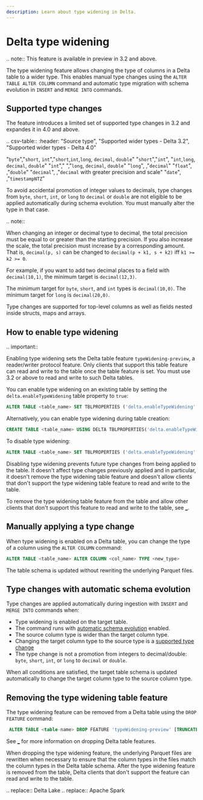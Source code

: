 ```yaml
---
description: Learn about type widening in Delta.
---
```


# Delta type widening

.. note:: This feature is available in preview in <Delta> 3.2 and above.

The type widening feature allows changing the type of columns in a Delta table to a wider type. This enables manual type changes using the `ALTER TABLE ALTER COLUMN` command and automatic type migration with schema evolution in `INSERT` and `MERGE INTO` commands.

## Supported type changes

The feature introduces a limited set of supported type changes in <Delta> 3.2 and expandes it in <Delta> 4.0 and above.

.. csv-table::
  :header: "Source type", "Supported wider types - Delta 3.2", "Supported wider types - Delta 4.0"

  "`byte`","`short`, `int`","`short`,`int`,`long`, `decimal`, `double`"
  "`short`","`int`", "`int`,`long`, `decimal`, `double`"
  "`int`"," ","`long`, `decimal`, `double`"
  "`long`", ,"`decimal`"
  "`float`", ,"`double`"
  "`decimal`", ,"`decimal` with greater precision and scale"
  "`date`", ,"`timestampNTZ`"

To avoid accidental promotion of integer values to decimals, type changes from `byte`, `short`, `int`, or `long` to `decimal` or `double` are not eligible to be applied automatically during schema evolution. You must manually alter the type in that case.

.. note::

  When changing an integer or decimal type to decimal, the total precision must be equal to or greater than the starting precision. If you also increase the scale, the total precision must increase by a corresponding amount.
  That is, `decimal(p, s)` can be changed to `decimal(p + k1, s + k2)` iff `k1 >= k2 >= 0`.

  For example, if you want to add two decimal places to a field with `decimal(10,1)`, the minimum target is `decimal(12,3)`.

  The minimum target for `byte`, `short`, and `int` types is `decimal(10,0)`. The minimum target for `long` is `decimal(20,0)`.

Type changes are supported for top-level columns as well as fields nested inside structs, maps and arrays.

## How to enable <Delta> type widening

.. important::

  Enabling type widening sets the Delta table feature `typeWidening-preview`, a reader/writer protocol feature. Only clients that support this table feature can read and write to the table once the table feature is set. You must use <Delta> 3.2 or above to read and write to such Delta tables.

You can enable type widening on an existing table by setting the `delta.enableTypeWidening` table property to `true`:

  ```sql
  ALTER TABLE <table_name> SET TBLPROPERTIES ('delta.enableTypeWidening' = 'true')
  ```

Alternatively, you can enable type widening during table creation:

  ```sql
  CREATE TABLE <table_name> USING DELTA TBLPROPERTIES('delta.enableTypeWidening' = 'true')
  ```

To disable type widening:

  ```sql
  ALTER TABLE <table_name> SET TBLPROPERTIES ('delta.enableTypeWidening' = 'false')
  ```

Disabling type widening prevents future type changes from being applied to the table. It doesn't affect type changes previously applied and in particular, it doesn't remove the type widening table feature and doesn't allow clients that don't support the type widening table feature to read and write to the table.

To remove the type widening table feature from the table and allow other clients that don't support this feature to read and write to the table, see [_](#removing-the-type-widening-table-feature).

## Manually applying a type change

When type widening is enabled on a Delta table, you can change the type of a column using the `ALTER COLUMN` command:

```sql
ALTER TABLE <table_name> ALTER COLUMN <col_name> TYPE <new_type>
```

The table schema is updated without rewriting the underlying Parquet files.

## Type changes with automatic schema evolution
Type changes are applied automatically during ingestion with `INSERT` and `MERGE INTO` commands when:
- Type widening is enabled on the target table.
- The command runs with [automatic schema evolution](delta-update.md#merge-schema-evolution) enabled.
- The source column type is wider than the target column type.
- Changing the target column type to the source type is a [supported type change](#supported-type-changes)
- The type change is not a promotion from integers to decimal/double: `byte`, `short`, `int`, or `long` to `decimal` or `double`.

When all conditions are satisfied, the target table schema is updated automatically to change the target column type to the source column type.

## Removing the type widening table feature

The type widening feature can be removed from a Delta table using the `DROP FEATURE` command:

```sql
 ALTER TABLE <table-name> DROP FEATURE 'typeWidening-preview' [TRUNCATE HISTORY]
```

See [_](delta-drop-feature.md) for more information on dropping Delta table features.

When dropping the type widening feature, the underlying Parquet files are rewritten when necessary to ensure that the column types in the files match the column types in the Delta table schema.
After the type widening feature is removed from the table, Delta clients that don't support the feature can read and write to the table.

.. <Delta> replace:: Delta Lake
.. <AS> replace:: Apache Spark